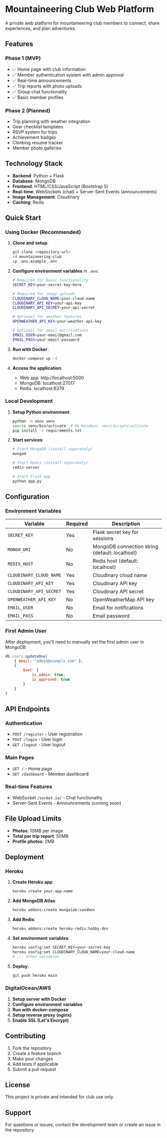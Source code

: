 # Mountaineering Club Web Platform

A private web platform for mountaineering club members to connect, share experiences, and plan adventures.

## Features

### Phase 1 (MVP)
- ✅ Home page with club information
- ✅ Member authentication system with admin approval
- ✅ Real-time announcements
- ✅ Trip reports with photo uploads
- ✅ Group chat functionality
- ✅ Basic member profiles

### Phase 2 (Planned)
- Trip planning with weather integration
- Gear checklist templates
- RSVP system for trips
- Achievement badges
- Climbing resume tracker
- Member photo galleries

## Technology Stack

- **Backend**: Python + Flask
- **Database**: MongoDB
- **Frontend**: HTML/CSS/JavaScript (Bootstrap 5)
- **Real-time**: WebSockets (chat) + Server-Sent Events (announcements)
- **Image Management**: Cloudinary
- **Caching**: Redis

## Quick Start

### Using Docker (Recommended)

1. **Clone and setup**:
   ```bash
   git clone <repository-url>
   cd mountaineering-club
   cp .env.example .env
   ```

2. **Configure environment variables** in `.env`:
   ```bash
   # Required for basic functionality
   SECRET_KEY=your-secret-key-here
   
   # Required for image uploads
   CLOUDINARY_CLOUD_NAME=your-cloud-name
   CLOUDINARY_API_KEY=your-api-key
   CLOUDINARY_API_SECRET=your-api-secret
   
   # Optional for weather features
   OPENWEATHER_API_KEY=your-weather-api-key
   
   # Optional for email notifications
   EMAIL_USER=your-email@gmail.com
   EMAIL_PASS=your-email-password
   ```

3. **Run with Docker**:
   ```bash
   docker-compose up -d
   ```

4. **Access the application**:
   - Web app: http://localhost:5000
   - MongoDB: localhost:27017
   - Redis: localhost:6379

### Local Development

1. **Setup Python environment**:
   ```bash
   python -m venv venv
   source venv/bin/activate  # On Windows: venv\Scripts\activate
   pip install -r requirements.txt
   ```

2. **Start services**:
   ```bash
   # Start MongoDB (install separately)
   mongod
   
   # Start Redis (install separately)
   redis-server
   
   # Start Flask app
   python app.py
   ```

## Configuration

### Environment Variables

| Variable | Required | Description |
|----------|----------|-------------|
| `SECRET_KEY` | Yes | Flask secret key for sessions |
| `MONGO_URI` | No | MongoDB connection string (default: localhost) |
| `REDIS_HOST` | No | Redis host (default: localhost) |
| `CLOUDINARY_CLOUD_NAME` | Yes | Cloudinary cloud name |
| `CLOUDINARY_API_KEY` | Yes | Cloudinary API key |
| `CLOUDINARY_API_SECRET` | Yes | Cloudinary API secret |
| `OPENWEATHER_API_KEY` | No | OpenWeatherMap API key |
| `EMAIL_USER` | No | Email for notifications |
| `EMAIL_PASS` | No | Email password |

### First Admin User

After deployment, you'll need to manually set the first admin user in MongoDB:

```javascript
db.users.updateOne(
    { email: "admin@example.com" },
    { 
        $set: { 
            is_admin: true, 
            is_approved: true 
        } 
    }
)
```

## API Endpoints

### Authentication
- `POST /register` - User registration
- `POST /login` - User login
- `GET /logout` - User logout

### Main Pages
- `GET /` - Home page
- `GET /dashboard` - Member dashboard

### Real-time Features
- WebSocket `/socket.io/` - Chat functionality
- Server-Sent Events - Announcements (coming soon)

## File Upload Limits

- **Photos**: 10MB per image
- **Total per trip report**: 50MB
- **Profile photos**: 2MB

## Deployment

### Heroku

1. **Create Heroku app**:
   ```bash
   heroku create your-app-name
   ```

2. **Add MongoDB Atlas**:
   ```bash
   heroku addons:create mongolab:sandbox
   ```

3. **Add Redis**:
   ```bash
   heroku addons:create heroku-redis:hobby-dev
   ```

4. **Set environment variables**:
   ```bash
   heroku config:set SECRET_KEY=your-secret-key
   heroku config:set CLOUDINARY_CLOUD_NAME=your-cloud-name
   # ... other variables
   ```

5. **Deploy**:
   ```bash
   git push heroku main
   ```

### DigitalOcean/AWS

1. **Setup server with Docker**
2. **Configure environment variables**
3. **Run with docker-compose**
4. **Setup reverse proxy (nginx)**
5. **Enable SSL (Let's Encrypt)**

## Contributing

1. Fork the repository
2. Create a feature branch
3. Make your changes
4. Add tests if applicable
5. Submit a pull request

## License

This project is private and intended for club use only.

## Support

For questions or issues, contact the development team or create an issue in the repository.